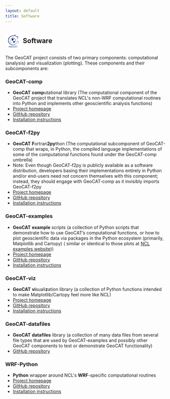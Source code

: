 ```yaml
---
layout: default
title: Software
---
```


## <img align="center" width="10%" height="10%" src="/images/GeoCAT_Final_Logos-03.svg"> Software
The GeoCAT project consists of two primary components: computational (analysis) and visualization 
(plotting). These components and their subcomponents are:


### GeoCAT-comp
* **GeoCAT** **comp**utational library (The computational component of the GeoCAT project that 
translates NCL's non-WRF computational routines into Python and implements other geoscientific 
analysis functions)
* [Project homepage](https://geocat-comp.readthedocs.io/)
* [GitHub repository](https://github.com/NCAR/geocat-comp)
* [Installation instructions](https://geocat-comp.readthedocs.io/en/latest/installation.html)

### GeoCAT-f2py
* **GeoCAT** **F**ortran**2py**thon (The computational subcomponent of GeoCAT-comp that wraps, 
in Python, the compiled language implementations of some of the computational functions found 
under the GeoCAT-comp umbrella)
* Note: Even though GeoCAT-f2py is publicly available as a software distribution, developers 
basing their implementations entirely in Python and/or end-users need not concern themselves 
with this component; instead, they should engage with GeoCAT-comp as it invisibly imports 
GeoCAT-f2py
* [Project homepage](https://geocat-f2py.readthedocs.io/)
* [GitHub repository](https://github.com/NCAR/geocat-f2py)
* [Installation instructions](https://geocat-f2py.readthedocs.io/en/latest/installation.html)

### GeoCAT-examples
* **GeoCAT** **example** scripts (a collection of Python scripts that demonstrate how to use 
GeoCAT’s computational functions, or how to plot geoscientific data via packages in the Python 
ecosystem (primarily, Matplotlib and Cartopy) ( similar or identical to those plots at
[NCL examples website](https://ncl.ucar.edu/Applications/)))
* [Project homepage](https://geocat-examples.readthedocs.io/)
* [GitHub repository](https://github.com/NCAR/geocat-examples)
* [Installation instructions](https://geocat-examples.readthedocs.io/en/latest/install.html)

### GeoCAT-viz
* **GeoCAT** **vi**suali**z**ation library (a collection of Python functions intended to make 
Matplotlib/Cartopy feel more like NCL)
* [Project homepage](https://geocat-viz.readthedocs.io/)
* [GitHub repository](https://github.com/NCAR/geocat-viz)
* [Installation instructions](https://geocat-viz.readthedocs.io/en/latest/installation.html)

### GeoCAT-datafiles
* **GeoCAT** **datafiles** library (a collection of many data files from several file types that 
are used by GeoCAT-examples and possibly other GeoCAT components to test or demonstrate GeoCAT 
functionality)
* [GitHub repository](https://github.com/NCAR/geocat-datafiles)

### WRF-Python
* **Python** wrapper around NCL's **WRF**-specific computational routines
* [Project homepage](https://wrf-python.readthedocs.io/en/latest)
* [GitHub repository](https://github.com/NCAR/wrf-python)
* [Installation instructions](https://wrf-python.readthedocs.io/en/latest/installation.html)

